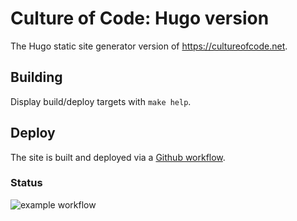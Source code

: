 # Culture of Code: Hugo version

The Hugo static site generator version of https://cultureofcode.net.

## Building

Display build/deploy targets with `make help`.

## Deploy

The site is built and deployed via a [Github workflow](https://github.com/kpb/cultureofcode.net/blob/main/.github/workflows/hugo-build-deploy.yaml).

### Status

![example workflow](https://github.com/kpb/cultureofcode.net/actions/workflows/hugo-build-deploy.yaml/badge.svg)
